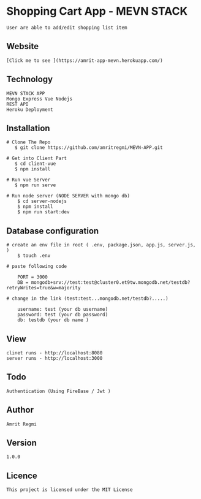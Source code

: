 # Shopping Cart App - MEVN STACK

    User are able to add/edit shopping list item

## Website 
    
    [Click me to see ](https://amrit-app-mevn.herokuapp.com/)

## Technology

    MEVN STACK APP
    Mongo Express Vue Nodejs
    REST API
    Heroku Deployment

## Installation 

    # Clone The Repo
       $ git clone https://github.com/amritregmi/MEVN-APP.git

    # Get into Client Part
       $ cd client-vue
       $ npm install

    # Run vue Server 
       $ npm run serve
    
    # Run node server (NODE SERVER with mongo db)
        $ cd server-nodejs
        $ npm install
        $ npm run start:dev

## Database configuration  
    
    # create an env file in root ( .env, package.json, app.js, server.js, )
        $ touch .env
    
    # paste following code 
    
        PORT = 3000
        DB = mongodb+srv://test:test@cluster0.et9tw.mongodb.net/testdb?retryWrites=true&w=majority

    # change in the link (test:test...mongodb.net/testdb?.....)

        username: test (your db username)
        password: test (your db password)
        db: testdb (your db name )

## View

    clinet runs - http://localhost:8080
    server runs - http://localhost:3000

## Todo 

    Authentication (Using FireBase / Jwt )


## Author

    Amrit Regmi

## Version 
    1.0.0

## Licence
    This project is licensed under the MIT License
